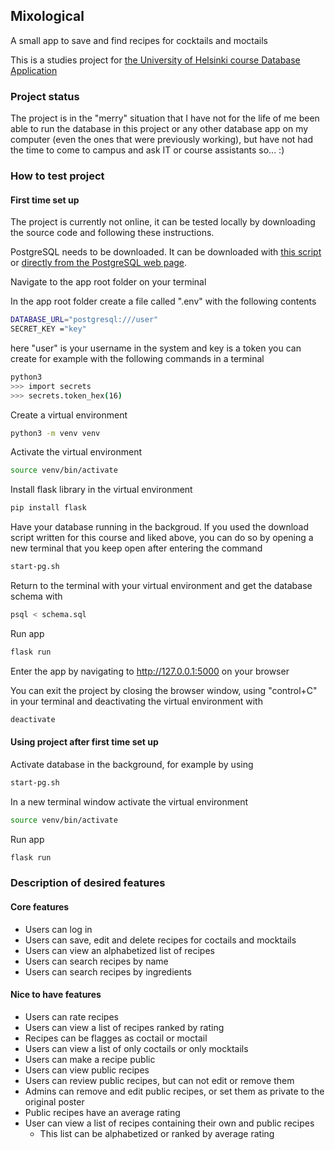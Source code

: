 ## Mixological
A small app to save and find recipes for cocktails and moctails

This is a studies project for [the University of Helsinki course Database Application](https://studies.helsinki.fi/courses/cu/hy-CU-118025659-2021-08-01)

### Project status
The project is in the "merry" situation that I have not for the life of me been able to run the database in this project or any other database app on my computer (even the ones that were previously working), but have not had the time to come to campus and ask IT or course assistants so... :)


### How to test project

#### First time set up
The project is currently not online, it can be tested locally by downloading the source code and following these instructions.

PostgreSQL needs to be downloaded. It can be downloaded with [this script](https://github.com/hy-tsoha/local-pg) or [directly from the PostgreSQL web page](https://www.postgresql.org/download/).

Navigate to the app root folder on your terminal

In the app root folder create a file called ".env" with the following contents
```bash
DATABASE_URL="postgresql:///user"
SECRET_KEY ="key"
```
here "user" is your username in the system and key is a token you can create for example with the following commands in a terminal
```bash
python3
>>> import secrets
>>> secrets.token_hex(16)
```

Create a virtual environment
```bash
python3 -m venv venv
```

Activate the virtual environment
```bash
source venv/bin/activate
```

Install flask library in the virtual environment
```bash
pip install flask
```

Have your database running in the backgroud. If you used the download script written for this course and liked above, you can do so by opening a new terminal that you keep open after entering the command 
```bash
start-pg.sh
```

Return to the terminal with your virtual environment and get the database schema with
```bash
psql < schema.sql
```

Run app
```bash
flask run
```

Enter the app by navigating to  http://127.0.0.1:5000 on your browser

You can exit the project by closing the browser window, using "control+C" in your terminal and deactivating the virtual environment with
```bash
deactivate
```

#### Using project after first time set up
Activate database in the background, for example by using
```bash
start-pg.sh
```

In a new terminal window activate the virtual environment
```bash
source venv/bin/activate
```

Run app
```bash
flask run
```


### Description of desired features
#### Core features
- Users can log in
- Users can save, edit and delete recipes for coctails and mocktails
- Users can view an alphabetized list of recipes
- Users can search recipes by name
- Users can search recipes by ingredients

#### Nice to have features
- Users can rate recipes
- Users can view a list of recipes ranked by rating
- Recipes can be flagges as coctail or moctail
- Users can view a list of only coctails or only mocktails
- Users can make a recipe public
- Users can view public recipes
- Users can review public recipes, but can not edit or remove them
- Admins can remove and edit public recipes, or set them as private to the original poster
- Public recipes have an average rating
- User can view a list of recipes containing their own and public recipes
    - This list can be alphabetized or ranked by average rating
